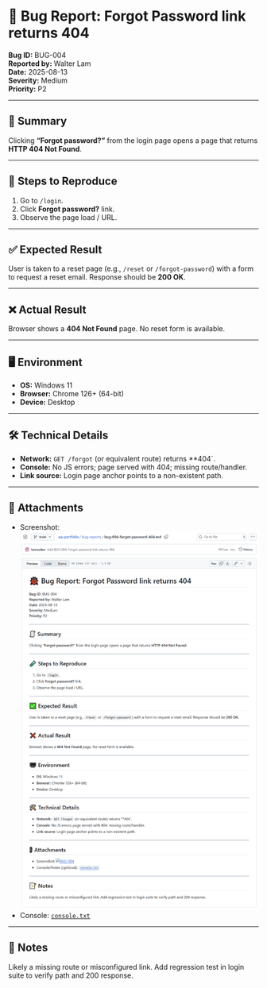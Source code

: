 # 🐞 Bug Report: Forgot Password link returns 404

**Bug ID:** BUG-004  
**Reported by:** Walter Lam  
**Date:** 2025-08-13  
**Severity:** Medium  
**Priority:** P2

---

## 🧾 Summary
Clicking **“Forgot password?”** from the login page opens a page that returns **HTTP 404 Not Found**.

---

## 🧪 Steps to Reproduce
1. Go to `/login`.
2. Click **Forgot password?** link.
3. Observe the page load / URL.

---

## ✅ Expected Result
User is taken to a reset page (e.g., `/reset` or `/forgot-password`) with a form to request a reset email. Response should be **200 OK**.

---

## ❌ Actual Result
Browser shows a **404 Not Found** page. No reset form is available.

---

## 🖥️ Environment
- **OS:** Windows 11  
- **Browser:** Chrome 126+ (64-bit)  
- **Device:** Desktop

---

## 🛠️ Technical Details
- **Network:** `GET /forgot` (or equivalent route) returns **404`.  
- **Console:** No JS errors; page served with 404; missing route/handler.  
- **Link source:** Login page anchor points to a non-existent path.

---

## 📎 Attachments
- Screenshot: ![BUG-004](./assets/BUG-004/bug-004.png)
- Console: [`console.txt`](./assets/BUG-004/console.txt)

---

## 📝 Notes
Likely a missing route or misconfigured link. Add regression test in login suite to verify path and 200 response.
